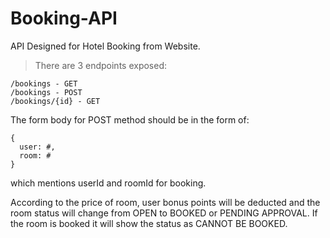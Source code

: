 # Booking-API

API Designed for Hotel Booking from Website.

> There are 3 endpoints exposed:
```
/bookings - GET
/bookings - POST
/bookings/{id} - GET
```

The form body for POST method should be in the form of:
```
{
  user: #,
  room: #
}
```
which mentions userId and roomId for booking.

According to the price of room, user bonus points will be deducted and the room status will change from OPEN to BOOKED or PENDING APPROVAL.
If the room is booked it will show the status as CANNOT BE BOOKED.
